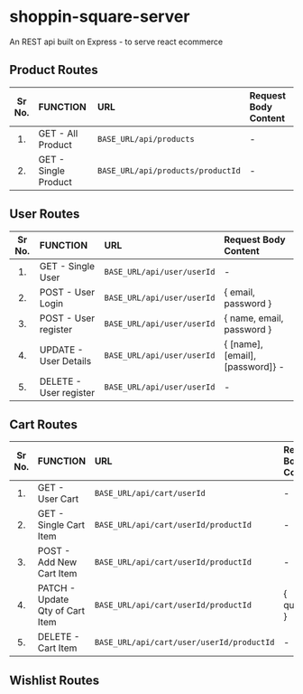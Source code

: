 # shoppin-square-server

An REST api built on Express - to serve react ecommerce

## Product Routes

| Sr No. | FUNCTION             | URL                               | Request Body Content |
| :----: | :------------------- | :-------------------------------- | :------------------- |
|   1.   | GET - All Product    | `BASE_URL/api/products`           | -                    |
|   2.   | GET - Single Product | `BASE_URL/api/products/productId` | -                    |

## User Routes

| Sr No. | FUNCTION               | URL                        | Request Body Content             |
| :----: | :--------------------- | :------------------------- | :------------------------------- |
|   1.   | GET - Single User      | `BASE_URL/api/user/userId` | -                                |
|   2.   | POST - User Login      | `BASE_URL/api/user/userId` | { email, password }              |
|   3.   | POST - User register   | `BASE_URL/api/user/userId` | { name, email, password }        |
|   4.   | UPDATE - User Details  | `BASE_URL/api/user/userId` | { [name], [email], [password]} - |
|   5.   | DELETE - User register | `BASE_URL/api/user/userId` | -                                |

## Cart Routes

| Sr No. | FUNCTION                        | URL                                       | Request Body Content |
| :----: | :------------------------------ | :---------------------------------------- | :------------------- |
|   1.   | GET - User Cart                 | `BASE_URL/api/cart/userId`                | -                    |
|   2.   | GET - Single Cart Item          | `BASE_URL/api/cart/userId/productId`      | -                    |
|   3.   | POST - Add New Cart Item        | `BASE_URL/api/cart/userId/productId`      | -                    |
|   4.   | PATCH - Update Qty of Cart Item | `BASE_URL/api/cart/userId/productId`      | { quantity }         |
|   5.   | DELETE - Cart Item              | `BASE_URL/api/cart/user/userId/productId` | -                    |

## Wishlist Routes
